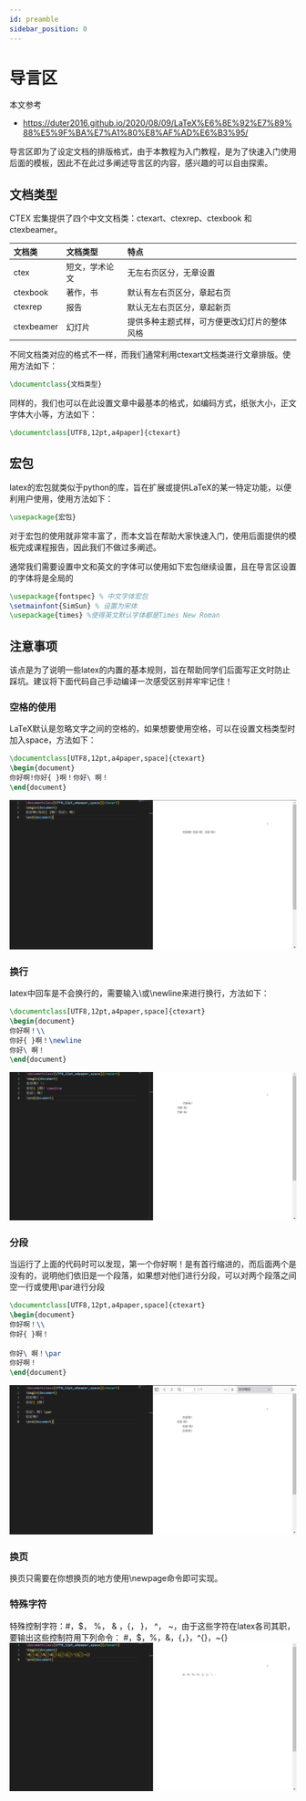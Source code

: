 ```yaml
---
id: preamble
sidebar_position: 0
---
```



# 导言区
本文参考
- https://duter2016.github.io/2020/08/09/LaTeX%E6%8E%92%E7%89%88%E5%9F%BA%E7%A1%80%E8%AF%AD%E6%B3%95/

导言区即为了设定文档的排版格式，由于本教程为入门教程，是为了快速入门使用后面的模板，因此不在此过多阐述导言区的内容，感兴趣的可以自由探索。

## 文档类型
CTEX 宏集提供了四个中文文档类：ctexart、ctexrep、ctexbook 和 ctexbeamer。

|文档类|文档类型|特点|
|:----|:----|:----|
|ctex|短文，学术论文|无左右页区分，无章设置|
|ctexbook|著作，书|默认有左右页区分，章起右页|
|ctexrep|报告|默认无左右页区分，章起新页|
|ctexbeamer|幻灯片|提供多种主题式样，可方便更改幻灯片的整体风格|

不同文档类对应的格式不一样，而我们通常利用ctexart文档类进行文章排版。使用方法如下：
```latex
\documentclass{文档类型} 
```
同样的，我们也可以在此设置文章中最基本的格式，如编码方式，纸张大小，正文字体大小等，方法如下：
```latex
\documentclass[UTF8,12pt,a4paper]{ctexart}
```

## 宏包
latex的宏包就类似于python的库，旨在扩展或提供LaTeX的某一特定功能，以便利用户使用，使用方法如下：
```latex
\usepackage{宏包}
```

对于宏包的使用就非常丰富了，而本文旨在帮助大家快速入门，使用后面提供的模板完成课程报告，因此我们不做过多阐述。

通常我们需要设置中文和英文的字体可以使用如下宏包继续设置，且在导言区设置的字体将是全局的
```latex
\usepackage{fontspec} % 中文字体宏包
\setmainfont{SimSun} % 设置为宋体
\usepackage{times} %使得英文默认字体都是Times New Roman
```

## 注意事项
该点是为了说明一些latex的内置的基本规则，旨在帮助同学们后面写正文时防止踩坑。建议将下面代码自己手动编译一次感受区别并牢牢记住！

### 空格的使用
LaTeX默认是忽略文字之间的空格的，如果想要使用空格，可以在设置文档类型时加入space，方法如下：
```latex
\documentclass[UTF8,12pt,a4paper,space]{ctexart}
\begin{document}
你好啊!你好{ }啊！你好\ 啊！
\end{document}
```
![](./img/img1.png)

### 换行
latex中回车是不会换行的，需要输入\\或\newline来进行换行，方法如下：
```latex
\documentclass[UTF8,12pt,a4paper,space]{ctexart}
\begin{document}
你好啊！\\
你好{ }啊！\newline
你好\ 啊！
\end{document}
```
![](./img/img2.png)

### 分段
当运行了上面的代码时可以发现，第一个你好啊！是有首行缩进的，而后面两个是没有的，说明他们依旧是一个段落，如果想对他们进行分段，可以对两个段落之间空一行或使用\par进行分段
```latex
\documentclass[UTF8,12pt,a4paper,space]{ctexart}
\begin{document}
你好啊！\\
你好{ }啊！

你好\ 啊！\par
你好啊！
\end{document}
```
![](./img/img3.png)

### 换页
换页只需要在你想换页的地方使用\newpage命令即可实现。

### 特殊字符
特殊控制字符：#，$， %， & ，{， }， ^， ~，由于这些字符在latex各司其职，要输出这些控制符用下列命令：
\#，\$，\%，\&，\{，\}，\^{}，\~{} 
![](./img/img4.png)


